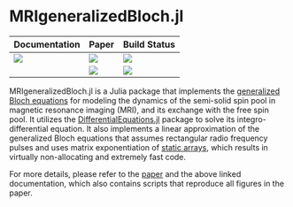 # MRIgeneralizedBloch.jl


| **Documentation**         | **Paper**                   | **Build Status**                      |
|:------------------------- |:--------------------------- |:------------------------------------- |
| [![][docs-img]][docs-url] | [![][paper-img]][paper-url] | [![][gh-actions-img]][gh-actions-url] |
|                           | [![][arXiv-img]][arXiv-url] | [![][codecov-img]][codecov-url]       |


MRIgeneralizedBloch.jl is a Julia package that implements the [generalized Bloch equations](https://doi.org/10.1002/mrm.29071) for modeling the dynamics of the semi-solid spin pool in magnetic resonance imaging (MRI), and its exchange with the free spin pool. It utilizes the [DifferentialEquations.jl](https://diffeq.sciml.ai/stable/) package to solve its integro-differential equation. It also implements a linear approximation of the generalized Bloch equations that assumes rectangular radio frequency pulses and uses matrix exponentiation of [static arrays](https://github.com/JuliaArrays/StaticArrays.jl), which results in virtually non-allocating and extremely fast code. 

For more details, please refer to the [paper](https://doi.org/10.1002/mrm.29071) and the above linked documentation, which also contains scripts that reproduce all figures in the paper.


[docs-img]: https://img.shields.io/badge/docs-latest%20release-blue.svg
[docs-url]: https://JakobAsslaender.github.io/MRIgeneralizedBloch.jl/stable

[gh-actions-img]: https://github.com/JakobAsslaender/MRIgeneralizedBloch.jl/workflows/CI/badge.svg
[gh-actions-url]: https://github.com/JakobAsslaender/MRIgeneralizedBloch.jl/actions

[codecov-img]: https://codecov.io/gh/JakobAsslaender/MRIgeneralizedBloch.jl/branch/master/graph/badge.svg
[codecov-url]: https://codecov.io/gh/JakobAsslaender/MRIgeneralizedBloch.jl

[arXiv-img]: https://img.shields.io/badge/arXiv-2107.11000-blue.svg
[arXiv-url]: https://arxiv.org/pdf/2107.11000.pdf

[paper-img]: https://img.shields.io/badge/doi-10.1002/mrm.29071-blue.svg
[paper-url]: https://doi.org/10.1002/mrm.29071
